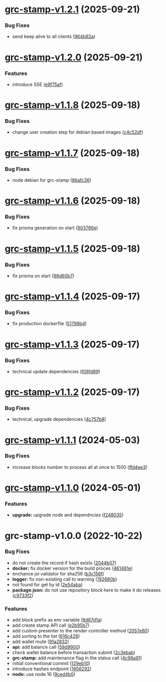 # [grc-stamp-v1.2.1](https://github.com/gridcoin-community/stamp.gridcoin.club/compare/grc-stamp-v1.2.0...grc-stamp-v1.2.1) (2025-09-21)


### Bug Fixes

* send keep alive to all clients ([964b92a](https://github.com/gridcoin-community/stamp.gridcoin.club/commit/964b92a8687b544cb41f29b5d9345b83abe179b3))

# [grc-stamp-v1.2.0](https://github.com/gridcoin-community/stamp.gridcoin.club/compare/grc-stamp-v1.1.8...grc-stamp-v1.2.0) (2025-09-21)


### Features

* introduce SSE ([e9f75af](https://github.com/gridcoin-community/stamp.gridcoin.club/commit/e9f75afb02212dcae0be5d27b515966c4b75bd1e))

# [grc-stamp-v1.1.8](https://github.com/gridcoin-community/stamp.gridcoin.club/compare/grc-stamp-v1.1.7...grc-stamp-v1.1.8) (2025-09-18)


### Bug Fixes

* change user creation step for debian based images ([c4c52df](https://github.com/gridcoin-community/stamp.gridcoin.club/commit/c4c52df22c35d5de17cc13e054f4081683e1fd42))

# [grc-stamp-v1.1.7](https://github.com/gridcoin-community/stamp.gridcoin.club/compare/grc-stamp-v1.1.6...grc-stamp-v1.1.7) (2025-09-18)


### Bug Fixes

* node debian for grc-stamp ([86afc36](https://github.com/gridcoin-community/stamp.gridcoin.club/commit/86afc3608c67b9c0392cef9242f565c1106ec077))

# [grc-stamp-v1.1.6](https://github.com/gridcoin-community/stamp.gridcoin.club/compare/grc-stamp-v1.1.5...grc-stamp-v1.1.6) (2025-09-18)


### Bug Fixes

* fix prisma generation on start ([903766e](https://github.com/gridcoin-community/stamp.gridcoin.club/commit/903766e8ee8bafb5531a5d845c3152644019f066))

# [grc-stamp-v1.1.5](https://github.com/gridcoin-community/stamp.gridcoin.club/compare/grc-stamp-v1.1.4...grc-stamp-v1.1.5) (2025-09-18)


### Bug Fixes

* fix prisma on start ([98d60b7](https://github.com/gridcoin-community/stamp.gridcoin.club/commit/98d60b79d086e5fb53637a323798b7e66f6f8f52))

# [grc-stamp-v1.1.4](https://github.com/gridcoin-community/stamp.gridcoin.club/compare/grc-stamp-v1.1.3...grc-stamp-v1.1.4) (2025-09-17)


### Bug Fixes

* fix production dockerfile ([51798b4](https://github.com/gridcoin-community/stamp.gridcoin.club/commit/51798b40292251d8d2de189aad1e657b9592cd15))

# [grc-stamp-v1.1.3](https://github.com/gridcoin-community/stamp.gridcoin.club/compare/grc-stamp-v1.1.2...grc-stamp-v1.1.3) (2025-09-17)


### Bug Fixes

* technical update dependencies ([f08fd89](https://github.com/gridcoin-community/stamp.gridcoin.club/commit/f08fd89753caf33124df04366440f20febe24b8d))

# [grc-stamp-v1.1.2](https://github.com/gridcoin-community/stamp.gridcoin.club/compare/grc-stamp-v1.1.1...grc-stamp-v1.1.2) (2025-09-17)


### Bug Fixes

* technical, upgrade dependencies ([4c757b8](https://github.com/gridcoin-community/stamp.gridcoin.club/commit/4c757b86a2574ff8e748b4fb62692b1f9bcf6c1c))

# [grc-stamp-v1.1.1](https://github.com/gridcoin-community/stamp.gridcoin.club/compare/grc-stamp-v1.1.0...grc-stamp-v1.1.1) (2024-05-03)


### Bug Fixes

* increase blocks number to process all at once to 1500 ([ffd4ee3](https://github.com/gridcoin-community/stamp.gridcoin.club/commit/ffd4ee3bb19e2e3a31ad2a9d593ca07186f241f2))

# [grc-stamp-v1.1.0](https://github.com/gridcoin-community/stamp.gridcoin.club/compare/grc-stamp-v1.0.0...grc-stamp-v1.1.0) (2024-05-01)


### Features

* **upgrade:** upgrade node and dependncies ([f248035](https://github.com/gridcoin-community/stamp.gridcoin.club/commit/f248035670260a36c84a7b54eb0a7eb34cb8c3b9))

# grc-stamp-v1.0.0 (2022-10-22)


### Bug Fixes

* do not create the record if hash exists ([2044b07](https://github.com/gridcoin-community/stamp.gridcoin.club/commit/2044b0727af6d180a88c09d84b32b81ecb3e8110))
* **docker:** fix docker version for the build proces ([461481e](https://github.com/gridcoin-community/stamp.gridcoin.club/commit/461481ec4ac9c78ad858f7a9a385cd7e0395eb4d))
* enchance joi validator for sha256 ([b3c156f](https://github.com/gridcoin-community/stamp.gridcoin.club/commit/b3c156fbaa36f3b5b464e4fe6409cf4398fd45bf))
* **logger:** fix non-existing call to warning ([192680b](https://github.com/gridcoin-community/stamp.gridcoin.club/commit/192680b95754d7e69455525990d65799c25fe985))
* not found for get by id ([2e54aba](https://github.com/gridcoin-community/stamp.gridcoin.club/commit/2e54abae63c2fd6488537f57ae036d03283d2331))
* **package.json:** do not use repository block here to make it do releases ([c9733f2](https://github.com/gridcoin-community/stamp.gridcoin.club/commit/c9733f2da0f952ba1270e96a63c5e59ee369cf78))


### Features

* add block prefix as env variable ([8d67d1a](https://github.com/gridcoin-community/stamp.gridcoin.club/commit/8d67d1a1a92abf182f1965617e6eb48bdbae636b))
* add create stamp API call ([e2b95b7](https://github.com/gridcoin-community/stamp.gridcoin.club/commit/e2b95b7e2ea62756f20543f02e1fa2bb4027a71b))
* add custom presenter to the render controller method ([2057e60](https://github.com/gridcoin-community/stamp.gridcoin.club/commit/2057e6047f203a02b261b1321551070a0701d799))
* add sorting to the list ([616c428](https://github.com/gridcoin-community/stamp.gridcoin.club/commit/616c428eac4dc25440417443c310e76af088929d))
* add wallet route ([91a2832](https://github.com/gridcoin-community/stamp.gridcoin.club/commit/91a28325f1e534ef36a90da458a217d498332179))
* **api:** add balance call ([59d9900](https://github.com/gridcoin-community/stamp.gridcoin.club/commit/59d9900fefb01e0107254bf9072c3969852473a7))
* check wallet balance before transaction submit ([2c3ebab](https://github.com/gridcoin-community/stamp.gridcoin.club/commit/2c3ebab4019bf8d0c555f08eac79687fc6b196fa))
* **grc-stamp:** add maintenance flag in the status call ([4c98a91](https://github.com/gridcoin-community/stamp.gridcoin.club/commit/4c98a9115344cf283c34d05acaa458a314832462))
* initial conventional commit ([129eb10](https://github.com/gridcoin-community/stamp.gridcoin.club/commit/129eb108ab17a07bc192af3d18fcabde0df577ff))
* introduce hashes endpoint ([1656292](https://github.com/gridcoin-community/stamp.gridcoin.club/commit/16562921a399250377c556e2a01def6001d26d3c))
* **node:** use node 16 ([9ced4b0](https://github.com/gridcoin-community/stamp.gridcoin.club/commit/9ced4b0279d168eeddd4100d51954e280bd04936))
